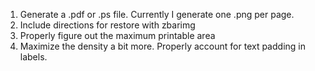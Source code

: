 1. Generate a .pdf or .ps file. Currently I generate one .png per page.
2. Include directions for restore with zbarimg
3. Properly figure out the maximum printable area
4. Maximize the density a bit more. Properly account for text padding in labels.

